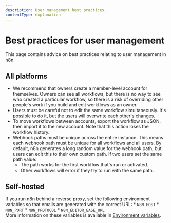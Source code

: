 ```yaml
---
description: User management best practices.
contentType: explanation
---
```


# Best practices for user management

This page contains advice on best practices relating to user management in n8n.

## All platforms

* We recommend that owners create a member-level account for themselves. Owners can see all workflows, but there is no way to see who created a particular workflow, so there is a risk of overriding other people's work if you build and edit workflows as an owner.
* Users must be careful not to edit the same workflow simultaneously. It's possible to do it, but the users will overwrite each other's changes.
* To move workflows between accounts, export the workflow as JSON, then import it to the new account. Note that this action loses the workflow history.
* Webhook paths must be unique across the entire instance. This means each webhook path must be unique for all workflows and all users. By default, n8n generates a long random value for the webhook path, but users can edit this to their own custom path. If two users set the same path value:
    * The path works for the first workflow that's run or activated.
    * Other workflows will error if they try to run with the same path.

## Self-hosted

If you run n8n behind a reverse proxy, set the following environment variables so that emails are generated with the correct URL:
	* `N8N_HOST`
	* `N8N_PORT`
	* `N8N_PROTOCOL`
	* `N8N_EDITOR_BASE_URL`  
  More information on these variables is available in [Environment variables](/hosting/environment-variables/environment-variables/).

